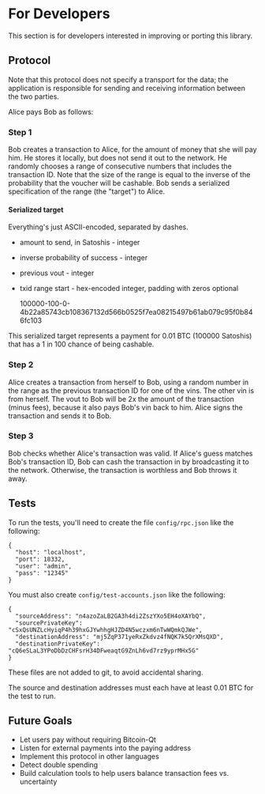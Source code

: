 For Developers
==============
This section is for developers interested in improving or porting this library.

Protocol
--------
Note that this protocol does not specify a transport for the data; the application is responsible for sending and receiving information between the two parties.

Alice pays Bob as follows:

### Step 1
Bob creates a transaction to Alice, for the amount of money that she will pay him.  He stores it locally, but does not send it out to the network.  He randomly chooses a range of consecutive numbers that includes the transaction ID.  Note that the size of the range is equal to the inverse of the probability that the voucher will be cashable.  Bob sends a serialized specification of the range (the "target") to Alice.

#### Serialized target
Everything's just ASCII-encoded, separated by dashes.

* amount to send, in Satoshis - integer
* inverse probability of success - integer
* previous vout - integer
* txid range start - hex-encoded integer, padding with zeros optional

    100000-100-0-4b22a85743cb108367132d566b0525f7ea08215497b61ab079c95f0b846fc103

This serialized target represents a payment for 0.01 BTC (100000 Satoshis) that has a 1 in 100 chance of being cashable.

### Step 2
Alice creates a transaction from herself to Bob, using a random number in the range as the previous transaction ID for one of the vins.  The other vin is from herself.  The vout to Bob will be 2x the amount of the transaction (minus fees), because it also pays Bob's vin back to him.  Alice signs the transaction and sends it to Bob.

### Step 3
Bob checks whether Alice's transaction was valid.  If Alice's guess matches Bob's transaction ID, Bob can cash the transaction in by broadcasting it to the network.  Otherwise, the transaction is worthless and Bob throws it away.


Tests
-----
To run the tests, you'll need to create the file `config/rpc.json` like the following:

    {
      "host": "localhost",
      "port": 18332,
      "user": "admin",
      "pass": "12345"
    }

You must also create `config/test-accounts.json` like the following:

    {
      "sourceAddress": "n4azoZaLB2GA3h4di2ZszYXo5EH4oXAYbQ",
      "sourcePrivateKey": "cSxQsUNZLcHyiqP4h39hxGJYwhhgHJZD4N5wczxm6nTwWQmkQJWe",
      "destinationAddress": "mj5ZqP371yeRxZkdvz4fNQK7k5QrXMsQXD",
      "destinationPrivateKey": "cQ6eSLaL3YPoDbDzCHFsrH34DFweaqtG9ZnLh6vd7rz9yprMHx5G"
    }

These files are not added to git, to avoid accidental sharing.

The source and destination addresses must each have at least 0.01 BTC for the test to run.


Future Goals
------------
* Let users pay without requiring Bitcoin-Qt
* Listen for external payments into the paying address
* Implement this protocol in other languages
* Detect double spending
* Build calculation tools to help users balance transaction fees vs. uncertainty